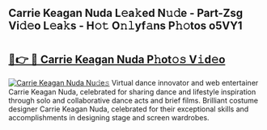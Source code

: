 ## Carrie Keagan Nuda L𝚎a𝚔ed N𝚞𝚍e - Part-Zsg Vi𝚍𝚎o L𝚎a𝚔s - H𝚘𝚝 O𝚗𝚕yf𝚊ns P𝚑𝚘tos o5VY1

# <h2><a href="http://kfdi7p.oniu.top/?m=Carrie+Keagan+Nuda">🔗👉 🔴 Carrie Keagan Nuda P𝚑ot𝚘𝚜 V𝚒d𝚎o</a></h2>

[![Carrie Keagan Nuda Nu𝚍e𝚜](https://i.imgur.com/0qMVB7G.gif)](http://kfdi7p.oniu.top/?m=Carrie+Keagan+Nuda)
Virtual dance innovator and web entertainer Carrie Keagan Nuda, celebrated for sharing dance and lifestyle inspiration through solo and collaborative dance acts and brief films. Brilliant costume designer Carrie Keagan Nuda, celebrated for their exceptional skills and accomplishments in designing stage and screen wardrobes.  
